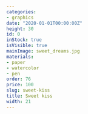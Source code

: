 ```yaml
---
categories:
- graphics
date: "2020-01-01T00:00:00Z"
height: 30
id: 0
inStock: true
isVisible: true
mainImage: sweet_dreams.jpg
materials:
- paper
- watercolor
- pen
order: 76
price: 100
slug: sweet-kiss
title: Sweet kiss
width: 21
---
```



